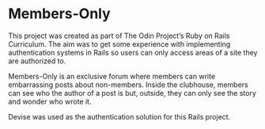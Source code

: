 # Members-Only

This project was created as part of The Odin Project’s Ruby on Rails Curriculum. The aim was to get some experience with implementing authentication systems in Rails so users can only access areas of a site they are authorized to.

Members-Only is an exclusive forum where members can write embarrassing posts about non-members. Inside the clubhouse, members can see who the author of a post is but, outside, they can only see the story and wonder who wrote it.

Devise was used as the authentication solution for this Rails project.
